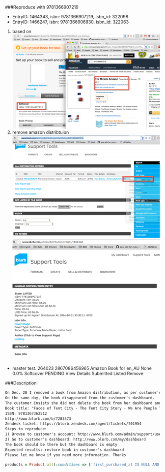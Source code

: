 ###Reproduce with 9781366907219
- EntryID: 1464343, isbn: 9781366907219, isbn_id: 322098
- EntryID: 1466247, isbn: 9781366906830, isbn_id: 322063
1) based on
![PS-5370-repro-01.png](./images/PS-5370-repro-01.png)
2) remove amazon distribtuion
![remove-repro-02.png](./images/remove-repro-02.png)
![after-remove-03.png](./images/after-remove-03.png)

- master test.
264023	2867086456965	Amazon Book for en_AU	None	0.0%	Softcover	PENDING	View Details	Submitted Listed Remove

###Description
```html
On Dec. 28 I removed a book from Amazon distribution, as per customer's request. 
On the same day, the book disappeared from the customer's dashboard. 
The customer insists she did not delete the book from her dashboard and neither did I.
Book title: "Faces of Tent City - The Tent City Story - We Are People Too" 
ISBN: 9781367362512
http://www.blurb.com/b/7283373
Zendesk ticket: https://blurb.zendesk.com/agent/tickets/701954
Steps to reproduce:
1) Browse to customer's account: http://www.blurb.com/admin/support/users/show/6065606
2) Go to customer's dashboard: http://www.blurb.com/my/dashboard
The book should be there but the dashboard is empty
Expected results: restore book in customer's dashboard
Please let me know if you need more information. Thanks
```

```ruby
products = Product.all(:conditions => ['first_purchased_at IS NULL AND guts.created_at < ? AND products.id IN (189518, 189519) AND products.updated_at < ?', 15.days.ago, 15.days.ago], :include => :guts)
```
